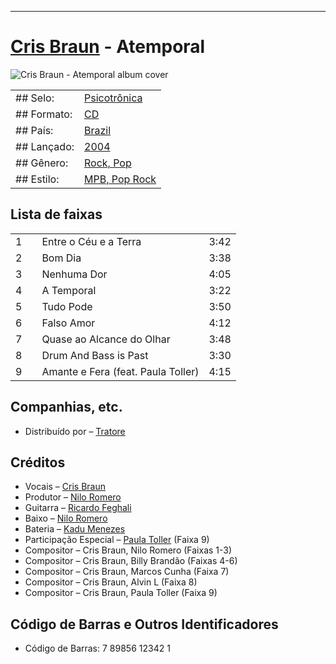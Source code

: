 ___
# [Cris Braun](https://www.discogs.com/artist/4372003-Cris-Braun) - Atemporal

![Cris Braun - Atemporal album cover](https://i.discogs.com/Ovcf9VpIEZYoHofZB3jP8OZCgCgPNr55hLn-q2JQl2k/rs:fit/g:sm/q:90/h:600/w:600/czM6Ly9kaXNjb2dz/LWRhdGFiYXNlLWlt/YWdlcy9SLTE2Mzgx/MTU4LTE2MDgwNzQ3/NzEtMzIxNi5qcGVn.jpeg)

| | |
|---|---|
|## Selo:|[Psicotrônica](https://www.discogs.com/label/214128-Psicotr%C3%B4nica)|
|## Formato:|[CD](https://www.discogs.com/search/?format_exact=CD)|
|## País:|[Brazil](https://www.discogs.com/search/?country_exact=Brazil)|
|## Lançado:|[2004](https://www.discogs.com/search/?year=2004)|
|## Gênero:|[Rock, Pop](https://www.discogs.com/search/?genre_exact=Rock)|
|## Estilo:|[MPB, Pop Rock](https://www.discogs.com/style/MPB)|

## Lista de faixas

| | | | |
|---|---|---|---|
|1||Entre o Céu e a Terra|3:42|
|2||Bom Dia|3:38|
|3||Nenhuma Dor|4:05|
|4||A Temporal|3:22|
|5||Tudo Pode|3:50|
|6||Falso Amor|4:12|
|7||Quase ao Alcance do Olhar|3:48|
|8||Drum And Bass is Past|3:30|
|9||Amante e Fera (feat. Paula Toller)|4:15|

## Companhias, etc.

- Distribuído por – [Tratore](https://www.discogs.com/label/322126-Tratore)

## Créditos

- Vocais – [Cris Braun](https://www.discogs.com/artist/4372003-Cris-Braun)
- Produtor – [Nilo Romero](https://www.discogs.com/artist/305346-Nilo-Romero)
- Guitarra – [Ricardo Feghali](https://www.discogs.com/artist/3175461-Ricardo-Feghali)
- Baixo – [Nilo Romero](https://www.discogs.com/artist/305346-Nilo-Romero)
- Bateria – [Kadu Menezes](https://www.discogs.com/artist/2589055-Kadu-Menezes)
- Participação Especial – [Paula Toller](https://www.discogs.com/artist/381317-Paula-Toller) (Faixa 9)
- Compositor – Cris Braun, Nilo Romero (Faixas 1-3)
- Compositor – Cris Braun, Billy Brandão (Faixas 4-6)
- Compositor – Cris Braun, Marcos Cunha (Faixa 7)
- Compositor – Cris Braun, Alvin L (Faixa 8)
- Compositor – Cris Braun, Paula Toller (Faixa 9)

## Código de Barras e Outros Identificadores

- Código de Barras: 7 89856 12342 1